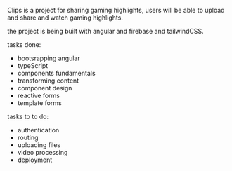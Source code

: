 Clips is a project for sharing gaming highlights, users will be able to upload and share and watch
gaming highlights.

the project is being built with angular and firebase and tailwindCSS.

tasks done:

- bootsrapping angular
- typeScript
- components fundamentals
- transforming content
- component design
- reactive forms
- template forms

tasks to to do:
- authentication
- routing
- uploading files
- video processing
- deployment
